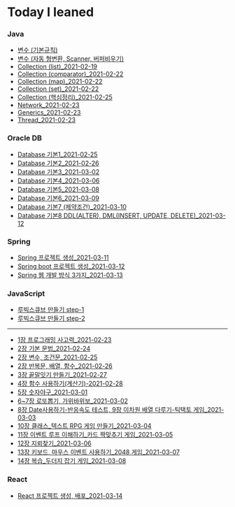 # Today I leaned

### Java

- [변수 (기본규칙)](https://calvin9150.tistory.com/4)
- [변수 (자동 형변환, Scanner, 버퍼비우기)](https://calvin9150.tistory.com/5)
- [Collection (list)\_2021-02-19](<https://github.com/calvin9150/TIL/blob/main/JAVA/Collection(list)_20210219.md>)
- [Collection (comparator)\_2021-02-22](<https://github.com/calvin9150/TIL/blob/main/JAVA/Collection(comparator)_20210222.md>)
- [Collection (map)\_2021-02-22](<https://github.com/calvin9150/TIL/blob/main/JAVA/Collection(map)_20210222.md>)
- [Collection (set)\_2021-02-22](<https://github.com/calvin9150/TIL/blob/main/JAVA/Collection(set)_20210222.md>)
- [Collection (핵심정리)\_2021-02-25](https://calvin9150.tistory.com/30)
- [Network_2021-02-23](https://calvin9150.tistory.com/24?category=1179588)
- [Generics_2021-02-23](https://calvin9150.tistory.com/22?category=1179588)
- [Thread_2021-02-23](https://calvin9150.tistory.com/23?category=1179588)

### Oracle DB

- [Database 기본1_2021-02-25](https://calvin9150.tistory.com/31)
- [Database 기본2_2021-02-26](https://calvin9150.tistory.com/35)
- [Database 기본3_2021-03-02](https://calvin9150.tistory.com/39)
- [Database 기본4_2021-03-06](https://calvin9150.tistory.com/45)
- [Database 기본5_2021-03-08](https://calvin9150.tistory.com/47)
- [Database 기본6_2021-03-09](https://calvin9150.tistory.com/49)
- [Database 기본7 (제약조건)\_2021-03-10](https://calvin9150.tistory.com/51)
- [Database 기본8 DDL(ALTER), DML(INSERT, UPDATE, DELETE)\_2021-03-12](https://calvin9150.tistory.com/54)

### Spring

- [Spring 프로젝트 생성\_2021-03-11](https://calvin9150.tistory.com/52)
- [Spring boot 프로젝트 생성\_2021-03-12](https://calvin9150.tistory.com/53?category=1190872)
- [Spring 웹 개발 방식 3가지\_2021-03-13](https://calvin9150.tistory.com/55)

### JavaScript

- [루빅스큐브 만들기 step-1](https://github.com/calvin9150/codeSquadTest/tree/step-1)
- [루빅스큐브 만들기 step-2](https://github.com/calvin9150/codeSquadTest/tree/step-2)

---

- [1장 프로그래밍 사고력\_2021-02-23](https://calvin9150.tistory.com/28)
- [2장 기본 문법\_2021-02-24](https://calvin9150.tistory.com/29)
- [2장 변수, 조건문\_2021-02-25](https://calvin9150.tistory.com/33?category=1187638)
- [2장 반복문, 배열, 함수\_2021-02-26](https://calvin9150.tistory.com/34)
- [3장 끝말잇기 만들기\_2021-02-27](https://calvin9150.tistory.com/36)
- [4장 함수 사용하기(계산기)-2021-02-28](https://calvin9150.tistory.com/37)
- [5장 숫자야구\_2021-03-01](https://calvin9150.tistory.com/38)
- [6~7장 로또뽑기, 가위바위보\_2021-03-02](https://calvin9150.tistory.com/40)
- [8장 Date사용하기-반응속도 테스트, 9장 이차원 배열 다루기-틱택토 게임\_2021-03-03](https://calvin9150.tistory.com/41)
- [10장 클래스\_텍스트 RPG 게임 만들기\_2021-03-04](https://calvin9150.tistory.com/42)
- [11장 이벤트 루프 이해하기\_카드 짝맞추기 게임\_2021-03-05](https://calvin9150.tistory.com/43)
- [12장 지뢰찾기\_2021-03-06](https://calvin9150.tistory.com/44)
- [13장 키보드, 마우스 이벤트 사용하기\_2048 게임\_2021-03-07](https://calvin9150.tistory.com/46)
- [14장 복습\_두더지 잡기 게임\_2021-03-08](https://calvin9150.tistory.com/48)

### React

- [React 프로젝트 생성, 배포\_2021-03-14](https://calvin9150.tistory.com/58)
